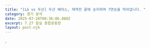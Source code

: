 ```yaml
---
title: "[LG vs 두산] 두산 베어스, 재역전 끝에 승리하며 7연승을 막아냅니다. "
category: 경기 분석
date: 2025-07-28T00:36:06.880Z
excerpt: 7.27 잠실 종합운동장
layout: post.njk
---
```

.